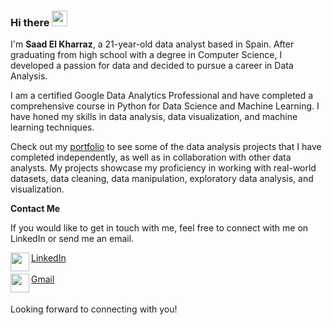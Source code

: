 ### Hi there <img src="https://media.giphy.com/media/hvRJCLFzcasrR4ia7z/giphy.gif" width="25px">

I'm **Saad El Kharraz**, a 21-year-old data analyst based in Spain. After graduating from high school with a degree in Computer Science, I developed a passion for data and decided to pursue a career in Data Analysis.

I am a certified Google Data Analytics Professional and have completed a comprehensive course in Python for Data Science and Machine Learning. I have honed my skills in data analysis, data visualization, and machine learning techniques.

Check out my <a href="https://github.com/ElkSaad/Data-Analyst-Portfolio"> portfolio</a> to see some of the data analysis projects that I have completed independently, as well as in collaboration with other data analysts. My projects showcase my proficiency in working with real-world datasets, data cleaning, data manipulation, exploratory data analysis, and visualization.


**Contact Me**

If you would like to get in touch with me, feel free to connect with me on LinkedIn or send me an email.

<img align="left"  width="30px" src="https://cdn2.iconfinder.com/data/icons/social-media-icons-23/800/linkedin-512.png"/> <a href="https://www.linkedin.com/in/elkharrazsaad/">LinkedIn</a> 
 <br>
 <br>
<img align="left"  width="30px" src="https://cdn4.iconfinder.com/data/icons/social-media-logos-6/512/112-gmail_email_mail-512.png"/>
<a href="mailto:elkharrazsaad1@gmail.com">Gmail</a>
<br>
 <br>



Looking forward to connecting with you!
